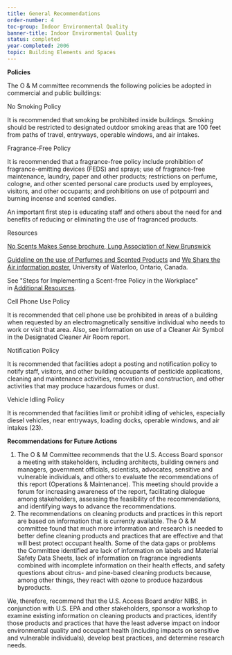 ```yaml
---
title: General Recommendations
order-number: 4
toc-group: Indoor Environmental Quality
banner-title: Indoor Environmental Quality
status: completed
year-completed: 2006
topic: Building Elements and Spaces
---
```

**Policies**

The O & M committee recommends the following policies be adopted in commercial and public buildings:

No Smoking Policy

It is recommended that smoking be prohibited inside buildings. Smoking should be restricted to designated outdoor smoking areas that are 100 feet from paths of travel, entryways, operable windows, and air intakes.

Fragrance-Free Policy

It is recommended that a fragrance-free policy include prohibition of fragrance-emitting devices (FEDS) and sprays; use of fragrance-free maintenance, laundry, paper and other products; restrictions on perfume, cologne, and other scented personal care products used by employees, visitors, and other occupants; and prohibitions on use of potpourri and burning incense and scented candles.

An important first step is educating staff and others about the need for and benefits of reducing or eliminating the use of fragranced products.

Resources

[No Scents Makes Sense brochure, Lung Association of New Brunswick](http://www.nb.lung.ca/pdf/NoScentsMakeSense.pdf)

[Guideline on the use of Perfumes and Scented Products](http://www.ehs.utoronto.ca/Assets/ehs+Digital+Assets/ehs3/documents/Scents+Brochure+March+2006.pdf) and [We Share the Air information poster](http://www.ehs.utoronto.ca/Assets/ehs+Digital+Assets/ehs3/Scent+Policy/Scent+Poster.pdf), University of Waterloo, Ontario, Canada.

See "Steps for Implementing a Scent-free Policy in the Workplace" in [Additional Resources](https://www.access-board.gov/research/completed-research/indoor-environmental-quality/additional-resources).

Cell Phone Use Policy

It is recommended that cell phone use be prohibited in areas of a building when requested by an electromagnetically sensitive individual who needs to work or visit that area. Also, see information on use of a Cleaner Air Symbol in the Designated Cleaner Air Room report.

Notification Policy

It is recommended that facilities adopt a posting and notification policy to notify staff, visitors, and other building occupants of pesticide applications, cleaning and maintenance activities, renovation and construction, and other activities that may produce hazardous fumes or dust.

Vehicle Idling Policy

It is recommended that facilities limit or prohibit idling of vehicles, especially diesel vehicles, near entryways, loading docks, operable windows, and air intakes (23).

**Recommendations for Future Actions**

1.  The O & M Committee recommends that the U.S. Access Board sponsor a meeting with stakeholders, including architects, building owners and managers, government officials, scientists, advocates, sensitive and vulnerable individuals, and others to evaluate the recommendations of this report (Operations & Maintenance). This meeting should provide a forum for increasing awareness of the report, facilitating dialogue among stakeholders, assessing the feasibility of the recommendations, and identifying ways to advance the recommendations.
2.  The recommendations on cleaning products and practices in this report are based on information that is currently available. The O & M committee found that much more information and research is needed to better define cleaning products and practices that are effective and that will best protect occupant health. Some of the data gaps or problems the Committee identified are lack of information on labels and Material Safety Data Sheets, lack of information on fragrance ingredients combined with incomplete information on their health effects, and safety questions about citrus- and pine-based cleaning products because, among other things, they react with ozone to produce hazardous byproducts.

We, therefore, recommend that the U.S. Access Board and/or NIBS, in conjunction with U.S. EPA and other stakeholders, sponsor a workshop to examine existing information on cleaning products and practices, identify those products and practices that have the least adverse impact on indoor environmental quality and occupant health (including impacts on sensitive and vulnerable individuals), develop best practices, and determine research needs.
